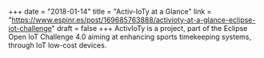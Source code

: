 +++
date = "2018-01-14"
title = "Activ-IoTy at a Glance"
link = "https://www.espinr.es/post/169685763888/activioty-at-a-glance-eclipse-iot-challenge"
draft = false
+++
ActivIoTy is a project, part of the Eclipse Open IoT Challenge 4.0 aiming at enhancing sports timekeeping systems, through IoT low-cost devices.